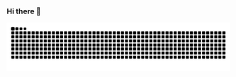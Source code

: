 ### Hi there 👋

<!--
**kd2-80693/kd2-80693** is a ✨ _special_ ✨ repository because its `README.md` (this file) appears on your GitHub profile.

Here are some ideas to get you started:

- 🔭 I’m currently working on ...
- 🌱 I’m currently learning ...
- 👯 I’m looking to collaborate on ...
- 🤔 I’m looking for help with ...
- 💬 Ask me about ...
- 📫 How to reach me: ...
- 😄 Pronouns: ...
- ⚡ Fun fact: ...
-->

<picture>
  <source media="(prefers-color-scheme: dark)" srcset="https://raw.githubusercontent.com/kd2-80693/kd2-80693/output/github-contribution-grid-snake-dark.svg">
  <source media="(prefers-color-scheme: light)" srcset="https://raw.githubusercontent.com/kd2-80693/kd2-80693/output/github-contribution-grid-snake.svg">
  <img alt="github contribution grid snake animation" src="https://raw.githubusercontent.com/kd2-80693/kd2-80693/output/github-contribution-grid-snake.svg">
</picture>
